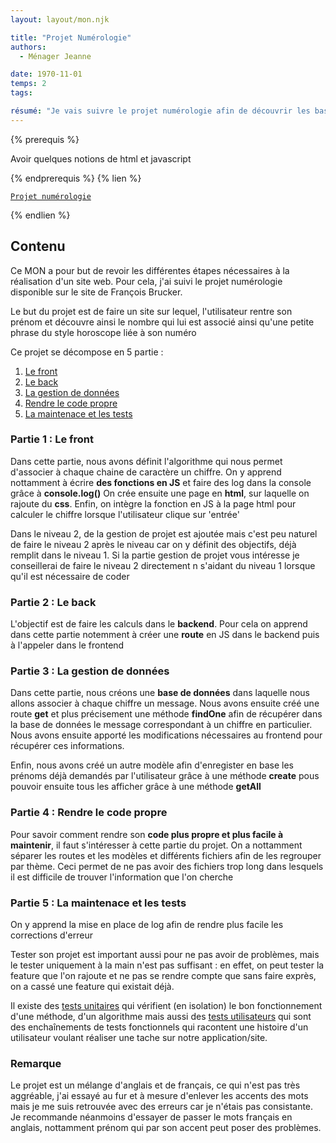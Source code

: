 ```yaml
---
layout: layout/mon.njk

title: "Projet Numérologie"
authors:
  - Ménager Jeanne

date: 1970-11-01
temps: 2
tags:

résumé: "Je vais suivre le projet numérologie afin de découvrir les bases du développement de serveur web"
---
```


{% prerequis %}

Avoir quelques notions de html et javascript 

{% endprerequis %}
{% lien %}

[`Projet numérologie`](https://francoisbrucker.github.io/cours_informatique/cours/web/projet-numérologie/)

{% endlien %}

## Contenu

Ce MON a pour but de revoir les différentes étapes nécessaires à la réalisation d'un site web. 
Pour cela, j'ai suivi le projet numérologie disponible sur le site de François Brucker. 

Le but du projet est de faire un site sur lequel, l'utilisateur rentre son prénom et découvre ainsi le nombre qui lui est associé ainsi qu'une petite phrase du style horoscope liée à son numéro

Ce projet se décompose en 5 partie :
1. [Le front](https://francoisbrucker.github.io/cours_informatique/cours/web/projet-numérologie/partie-1-front/)
2. [Le back](https://francoisbrucker.github.io/cours_informatique/cours/web/projet-numérologie/partie-2-serveur/)
3. [La gestion de données](https://francoisbrucker.github.io/cours_informatique/cours/web/projet-numérologie/partie-3-données/)
4. [Rendre le code propre](https://francoisbrucker.github.io/cours_informatique/cours/web/projet-numérologie/partie-4-jardinage/)
5. [La maintenace et les tests](https://francoisbrucker.github.io/cours_informatique/cours/web/projet-numérologie/partie-5-maintenance/)

### Partie 1 : Le front
  Dans cette partie, nous avons définit l'algorithme qui nous permet d'associer à chaque chaine de caractère un chiffre. 
  On y apprend nottamment à écrire **des fonctions en JS** et faire des log dans la console grâce à **console.log()**
  On crée ensuite une page en **html**, sur laquelle on rajoute du **css**.
  Enfin, on intègre la fonction en JS à la page html pour calculer le chiffre lorsque l'utilisateur clique sur 'entrée'

  Dans le niveau 2, de la gestion de projet est ajoutée mais c'est peu naturel de faire le niveau 2 après le niveau car on y définit des objectifs, déjà remplit dans le niveau 1. Si la partie gestion de projet vous intéresse je conseillerai de faire le niveau 2 directement n s'aidant du niveau 1 lorsque qu'il est nécessaire de coder

### Partie 2 : Le back

  L'objectif est de faire les calculs dans le **backend**. Pour cela on apprend dans cette partie notemment à créer une **route** en JS dans le backend puis à l'appeler dans le frontend 

### Partie 3 : La gestion de données

  Dans cette partie, nous créons une **base de données** dans laquelle nous allons associer à chaque chiffre un message.
  Nous avons ensuite créé une route **get** et plus précisement une méthode **findOne** afin de récupérer dans la base de données le message correspondant à un chiffre en particulier. 
  Nous avons ensuite apporté les modifications nécessaires au frontend pour récupérer ces informations. 

  Enfin, nous avons créé un autre modèle afin d'enregister en base les prénoms déjà demandés par l'utilisateur grâce à une méthode **create** pous pouvoir ensuite tous les afficher grâce à une méthode **getAll**

### Partie 4 : Rendre le code propre 

  Pour savoir comment rendre son **code plus propre et plus facile à maintenir**, il faut s'intéresser à cette partie du projet. 
  On a nottamment séparer les routes et les modèles et différents fichiers afin de les regrouper par thème.
  Ceci permet de ne pas avoir des fichiers trop long dans lesquels il est difficile de trouver l'information que l'on cherche

### Partie 5 : La maintenace et les tests

  On y apprend la mise en place de log afin de rendre plus facile les corrections d'erreur

  Tester son projet est important aussi pour ne pas avoir de problèmes, mais le tester uniquement à la main n'est pas suffisant : en effet, on peut tester la feature que l'on rajoute et ne pas se rendre compte que sans faire exprès, on a cassé une feature qui existait déjà.

  Il existe des [tests unitaires](https://francoisbrucker.github.io/cours_informatique/cours/web/projet-numérologie/partie-5-maintenance/4-tests-unitaires/) qui vérifient (en isolation) le bon fonctionnement d'une méthode, d'un algorithme mais aussi des [tests utilisateurs](https://francoisbrucker.github.io/cours_informatique/cours/web/projet-numérologie/partie-5-maintenance/6-tests-utilisateurs/) qui sont des enchaînements de tests fonctionnels qui racontent une histoire d'un utilisateur voulant réaliser une tache sur notre application/site.

### Remarque

Le projet est un mélange d'anglais et de français, ce qui n'est pas très aggréable, j'ai essayé au fur et à mesure d'enlever les accents des mots mais je me suis retrouvée avec des erreurs car je n'étais pas consistante. Je recommande néanmoins d'essayer de passer le mots français en anglais, nottamment prénom qui par son accent peut poser des problèmes.